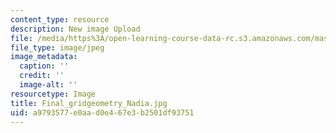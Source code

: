 ```yaml
---
content_type: resource
description: New image Upload
file: /media/https%3A/open-learning-course-data-rc.s3.amazonaws.com/mas-962-special-topics-new-textiles-spring-2010/a9793577e0aad0e467e3b2501df93751_Final_gridgeometry_Nadia.jpg
file_type: image/jpeg
image_metadata:
  caption: ''
  credit: ''
  image-alt: ''
resourcetype: Image
title: Final_gridgeometry_Nadia.jpg
uid: a9793577-e0aa-d0e4-67e3-b2501df93751
---
```

